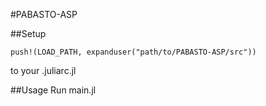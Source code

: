 #PABASTO-ASP

##Setup
```
push!(LOAD_PATH, expanduser("path/to/PABASTO-ASP/src"))
```
to your .juliarc.jl

##Usage
Run main.jl
